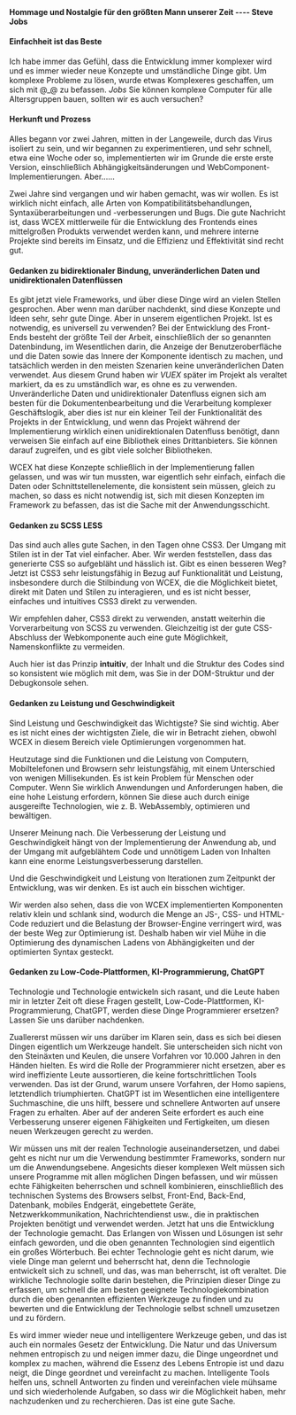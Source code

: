 <!--DESC: {icon:{name:"lightbulb_circle",pkg:"mdi",type:"filled"},id:4} -->
<p align=center><svg width=8em src="@/@wcex/doc/assets/jobs.svg" ></svg></p>

#### Hommage und Nostalgie für den größten Mann unserer Zeit ---- **Steve Jobs**

#### Einfachheit ist das Beste

Ich habe immer das Gefühl, dass die Entwicklung immer komplexer wird und es immer wieder neue Konzepte und umständliche Dinge gibt. Um komplexe Probleme zu lösen, wurde etwas Komplexeres geschaffen, um sich mit @\_@ zu befassen.
_Jobs_ Sie können komplexe Computer für alle Altersgruppen bauen, sollten wir es auch versuchen?

#### Herkunft und Prozess

Alles begann vor zwei Jahren, mitten in der Langeweile, durch das Virus isoliert zu sein, und wir begannen zu experimentieren, und sehr schnell, etwa eine Woche oder so, implementierten wir im Grunde die erste erste Version, einschließlich Abhängigkeitsänderungen und WebComponent-Implementierungen. Aber......

Zwei Jahre sind vergangen und wir haben gemacht, was wir wollen. Es ist wirklich nicht einfach, alle Arten von Kompatibilitätsbehandlungen, Syntaxüberarbeitungen und -verbesserungen und Bugs. Die gute Nachricht ist, dass WCEX mittlerweile für die Entwicklung des Frontends eines mittelgroßen Produkts verwendet werden kann, und mehrere interne Projekte sind bereits im Einsatz, und die Effizienz und Effektivität sind recht gut.

#### Gedanken zu bidirektionaler Bindung, unveränderlichen Daten und unidirektionalen Datenflüssen

Es gibt jetzt viele Frameworks, und über diese Dinge wird an vielen Stellen gesprochen. Aber wenn man darüber nachdenkt, sind diese Konzepte und Ideen sehr, sehr gute Dinge. Aber in unserem eigentlichen Projekt. Ist es notwendig, es universell zu verwenden?
Bei der Entwicklung des Front-Ends besteht der größte Teil der Arbeit, einschließlich der so genannten Datenbindung, im Wesentlichen darin, die Anzeige der Benutzeroberfläche und die Daten sowie das Innere der Komponente identisch zu machen, und tatsächlich werden in den meisten Szenarien keine unveränderlichen Daten verwendet.
Aus diesem Grund haben wir _VUEX_ später im Projekt als veraltet markiert, da es zu umständlich war, es ohne es zu verwenden. Unveränderliche Daten und unidirektionaler Datenfluss eignen sich am besten für die Dokumentenbearbeitung und die Verarbeitung komplexer Geschäftslogik, aber dies ist nur ein kleiner Teil der Funktionalität des Projekts in der Entwicklung, und wenn das Projekt während der Implementierung wirklich einen unidirektionalen Datenfluss benötigt, dann verweisen Sie einfach auf eine Bibliothek eines Drittanbieters. Sie können darauf zugreifen, und es gibt viele solcher Bibliotheken.

WCEX hat diese Konzepte schließlich in der Implementierung fallen gelassen, und was wir tun mussten, war eigentlich sehr einfach, einfach die Daten oder Schnittstellenelemente, die konsistent sein müssen, gleich zu machen, so dass es nicht notwendig ist, sich mit diesen Konzepten im Framework zu befassen, das ist die Sache mit der Anwendungsschicht.

#### Gedanken zu SCSS LESS

Das sind auch alles gute Sachen, in den Tagen ohne CSS3. Der Umgang mit Stilen ist in der Tat viel einfacher.
Aber. Wir werden feststellen, dass das generierte CSS so aufgebläht und hässlich ist. Gibt es einen besseren Weg?
Jetzt ist CSS3 sehr leistungsfähig in Bezug auf Funktionalität und Leistung, insbesondere durch die Stilbindung von WCEX, die die Möglichkeit bietet, direkt mit Daten und Stilen zu interagieren, und es ist nicht besser, einfaches und intuitives CSS3 direkt zu verwenden.

Wir empfehlen daher, CSS3 direkt zu verwenden, anstatt weiterhin die Vorverarbeitung von SCSS zu verwenden. Gleichzeitig ist der gute CSS-Abschluss der Webkomponente auch eine gute Möglichkeit, Namenskonflikte zu vermeiden.

Auch hier ist das Prinzip **intuitiv**, der Inhalt und die Struktur des Codes sind so konsistent wie möglich mit dem, was Sie in der DOM-Struktur und der Debugkonsole sehen.

#### Gedanken zu Leistung und Geschwindigkeit

Sind Leistung und Geschwindigkeit das Wichtigste? Sie sind wichtig. Aber es ist nicht eines der wichtigsten Ziele, die wir in Betracht ziehen, obwohl WCEX in diesem Bereich viele Optimierungen vorgenommen hat.

Heutzutage sind die Funktionen und die Leistung von Computern, Mobiltelefonen und Browsern sehr leistungsfähig, mit einem Unterschied von wenigen Millisekunden. Es ist kein Problem für Menschen oder Computer. Wenn Sie wirklich Anwendungen und Anforderungen haben, die eine hohe Leistung erfordern, können Sie diese auch durch einige ausgereifte Technologien, wie z. B. WebAssembly, optimieren und bewältigen.

Unserer Meinung nach. Die Verbesserung der Leistung und Geschwindigkeit hängt von der Implementierung der Anwendung ab, und der Umgang mit aufgeblähtem Code und unnötigem Laden von Inhalten kann eine enorme Leistungsverbesserung darstellen.

Und die Geschwindigkeit und Leistung von Iterationen zum Zeitpunkt der Entwicklung, was wir denken. Es ist auch ein bisschen wichtiger.

Wir werden also sehen, dass die von WCEX implementierten Komponenten relativ klein und schlank sind, wodurch die Menge an JS-, CSS- und HTML-Code reduziert und die Belastung der Browser-Engine verringert wird, was der beste Weg zur Optimierung ist. Deshalb haben wir viel Mühe in die Optimierung des dynamischen Ladens von Abhängigkeiten und der optimierten Syntax gesteckt.

#### Gedanken zu Low-Code-Plattformen, KI-Programmierung, ChatGPT

Technologie und Technologie entwickeln sich rasant, und die Leute haben mir in letzter Zeit oft diese Fragen gestellt, Low-Code-Plattformen, KI-Programmierung, ChatGPT, werden diese Dinge Programmierer ersetzen? Lassen Sie uns darüber nachdenken.

Zuallererst müssen wir uns darüber im Klaren sein, dass es sich bei diesen Dingen eigentlich um Werkzeuge handelt. Sie unterscheiden sich nicht von den Steinäxten und Keulen, die unsere Vorfahren vor 10.000 Jahren in den Händen hielten. Es wird die Rolle der Programmierer nicht ersetzen, aber es wird ineffiziente Leute aussortieren, die keine fortschrittlichen Tools verwenden. Das ist der Grund, warum unsere Vorfahren, der Homo sapiens, letztendlich triumphierten. ChatGPT ist im Wesentlichen eine intelligentere Suchmaschine, die uns hilft, bessere und schnellere Antworten auf unsere Fragen zu erhalten. Aber auf der anderen Seite erfordert es auch eine Verbesserung unserer eigenen Fähigkeiten und Fertigkeiten, um diesen neuen Werkzeugen gerecht zu werden.

Wir müssen uns mit der realen Technologie auseinandersetzen, und dabei geht es nicht nur um die Verwendung bestimmter Frameworks, sondern nur um die Anwendungsebene. Angesichts dieser komplexen Welt müssen sich unsere Programme mit allen möglichen Dingen befassen, und wir müssen echte Fähigkeiten beherrschen und schnell kombinieren, einschließlich des technischen Systems des Browsers selbst, Front-End, Back-End, Datenbank, mobiles Endgerät, eingebettete Geräte, Netzwerkkommunikation, Nachrichtendienst usw., die in praktischen Projekten benötigt und verwendet werden. Jetzt hat uns die Entwicklung der Technologie gemacht. Das Erlangen von Wissen und Lösungen ist sehr einfach geworden, und die oben genannten Technologien sind eigentlich ein großes Wörterbuch. Bei echter Technologie geht es nicht darum, wie viele Dinge man gelernt und beherrscht hat, denn die Technologie entwickelt sich zu schnell, und das, was man beherrscht, ist oft veraltet. Die wirkliche Technologie sollte darin bestehen, die Prinzipien dieser Dinge zu erfassen, um schnell die am besten geeignete Technologiekombination durch die oben genannten effizienten Werkzeuge zu finden und zu bewerten und die Entwicklung der Technologie selbst schnell umzusetzen und zu fördern.

Es wird immer wieder neue und intelligentere Werkzeuge geben, und das ist auch ein normales Gesetz der Entwicklung. Die Natur und das Universum nehmen entropisch zu und neigen immer dazu, die Dinge ungeordnet und komplex zu machen, während die Essenz des Lebens Entropie ist und dazu neigt, die Dinge geordnet und vereinfacht zu machen. Intelligente Tools helfen uns, schnell Antworten zu finden und vereinfachen viele mühsame und sich wiederholende Aufgaben, so dass wir die Möglichkeit haben, mehr nachzudenken und zu recherchieren. Das ist eine gute Sache.
